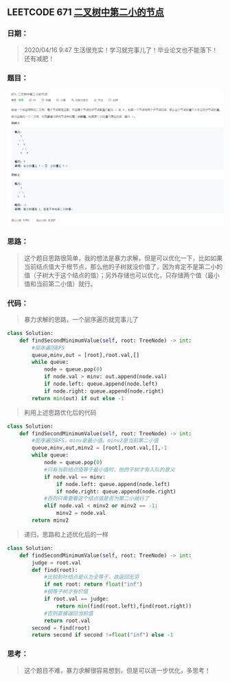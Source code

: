 ## LEETCODE 671 [二叉树中第二小的节点](https://leetcode-cn.com/problems/second-minimum-node-in-a-binary-tree/)

### 日期：

> 2020/04/16 9:47 生活很充实！学习就完事儿了！毕业论文也不能落下！还有减肥！

### 题目：

![text](https://github.com/zjuzhfbloodz/LeetCode/blob/master/questions/0671.png?raw=true)

### 思路：

> 这个题目思路很简单，我的想法是暴力求解，但是可以优化一下，比如如果当前结点值大于根节点，那么他的子树就没价值了，因为肯定不是第二小的值（子树大于这个结点的值）；另外存储也可以优化，只存储两个值（最小值和当前第二小值）就行。
### 代码：

> 暴力求解的思路，一个层序遍历就完事儿了
>

```python
class Solution:
    def findSecondMinimumValue(self, root: TreeNode) -> int:
        #层序遍历BFS
        queue,minv,out = [root],root.val,[]
        while queue:
            node = queue.pop(0)
            if node.val > minv: out.append(node.val)
            if node.left: queue.append(node.left)
            if node.right: queue.append(node.right)
        return min(out) if out else -1
```
>  利用上述思路优化后的代码
```python
class Solution:
    def findSecondMinimumValue(self, root: TreeNode) -> int:
        #层序遍历BFS，minv是最小值，minv2是当前第二小值
        queue,minv,out,minv2 = [root],root.val,[],-1
        while queue:
            node = queue.pop(0)
            #只有当前结点值等于最小值时，他的子树才有入队的意义
            if node.val == minv: 
                if node.left: queue.append(node.left)
                if node.right: queue.append(node.right)
            #否则只需要看这个结点值是否为第二小就行了
            elif node.val < minv2 or minv2 == -1:
                minv2 = node.val
        return minv2
```
> 递归，思路和上述优化后的一样
```python
class Solution:
    def findSecondMinimumValue(self, root: TreeNode) -> int:
        judge = root.val
        def find(root):
        	#比较到叶结点是认为全等于，故返回无穷
            if not root: return float("inf")
            #相等子树才有价值
            if root.val == judge:
                return min(find(root.left),find(root.right))
            #否则直接返回当前值
            return root.val
        second = find(root)
        return second if second !=float("inf") else -1
```

### 思考：

> 这个题目不难，暴力求解很容易想到，但是可以进一步优化，多思考！


